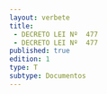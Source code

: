```yaml
---
layout: verbete
title:
 - DECRETO LEI Nº  477
 - DECRETO LEI Nº  477
published: true
edition: 1  
type: T
subtype: Documentos
---
```


